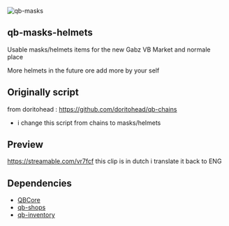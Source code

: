 ![qb-masks](https://user-images.githubusercontent.com/69800408/190875326-a4982512-9778-4fae-8a70-9f02c163a9c0.png)
## qb-masks-helmets
Usable masks/helmets items for the new Gabz VB Market and normale place

More helmets in the future ore add more by your self

## Originally script
from doritohead : https://github.com/doritohead/qb-chains
- i change this script from chains to masks/helmets
 

## Preview 
https://streamable.com/vr7fcf this clip is in dutch i translate it back to ENG
 


## Dependencies

- [QBCore](https://github.com/qbcore-framework/qb-core)
- [qb-shops](https://github.com/qbcore-framework/qb-shops)
- [qb-inventory](https://github.com/qbcore-framework/qb-inventory)

